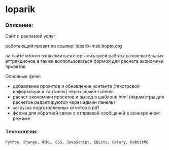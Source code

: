 # loparik
### Описание:
Сайт с рекламой услуг

работающий проект по ссылке: loparik-msk.hopto.org

на сайте можно ознакомиться с организацией работы развлекательных аттракционов
а также воспользоваться формой для расчета экономики проектов

Основные фичи:
  - добавление проектов и обновление контента (текстровой информации и картинок) через админ-панель
  - расчет экономики проектов и вывод в шаблоне html
    (параметры для расчетов редактируются через админ панель)
  - загрузка подготовленных отчетов в pdf
  - форма для обратной связи с отправкой сообщений в асинхронном режиме

### Технологии:
```
Python, Django, HTML, CSS, JavaScript, SQLite, Celery, RabbitMQ
```